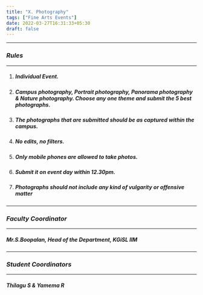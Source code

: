 ```yaml
---
title: "X. Photography"
tags: ["Fine Arts Events"]
date: 2022-03-27T16:31:33+05:30
draft: false
---
```

***
### ***Rules***
***
1. ##### Individual Event.
2. ##### Campus photography, Portrait photography, Panorama photography & Nature photography. Choose any one theme and submit the 5 best photographs.
3. ##### The photographs that are submitted should be as captured within the campus.
4. ##### No edits, no filters.
5. ##### Only mobile phones are allowed to take photos.
6. ##### Submit it on event day within 12.30pm.
7. ##### Photographs should not include any kind of vulgarity or offensive matter


***
### ***Faculty Coordinator***
***
##### Mr.S.Boopalan, Head of the Department, KGiSL IIM

***
### ***Student Coordinators***
***
##### Thilagu S & Yamema R



